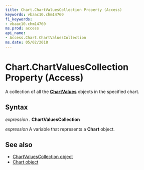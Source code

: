 ```yaml
---
title: Chart.ChartValuesCollection Property (Access)
keywords: vbaac10.chm14760
f1_keywords:
- vbaac10.chm14760
ms.prod: access
api_name:
- Access.Chart.ChartValuesCollection
ms.date: 05/02/2018
---
```



# Chart.ChartValuesCollection Property (Access)

A collection of all the **[ChartValues](Access.ChartValues.md)** objects in the specified chart.


## Syntax

 _expression_ . **ChartValuesCollection**

 _expression_ A variable that represents a **Chart** object.


## See also

- [ChartValuesCollection object](Access.ChartValuesCollection.md)
- [Chart object](Access.Chart.md)